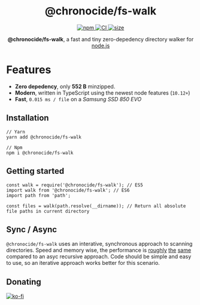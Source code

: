 <div align="center">
  <h1>@chronocide/fs-walk</h1>

  <a href="https://www.npmjs.com/package/@chronocide/fs-walk">
    <img alt="npm" src="https://img.shields.io/npm/v/@chronocide/fs-walk?label=npm">
  </a>
  <a href="https://github.com/chronoDave/fs-walk/actions/workflows/ci.yml">
    <img alt="CI" src="https://github.com/chronoDave/fs-walk/workflows/@chronocide/fs-walk/badge.svg?branch=main">
  </a>
  <a href="https://bundlephobia.com/result?p=@chronocide/fs-walk@latest">
    <img alt="size" src="https://img.shields.io/bundlephobia/minzip/@chronocide/fs-walk@latest.svg">
  </a>

  <p><b>@chronocide/fs-walk</b>, a fast and tiny zero-depedency directory walker for <a href="https://nodejs.org/en/">node.js</a></p>
</div>

# Features

 - **Zero depedency**, only **552 B** minzipped.
 - **Modern**, written in TypeScript using the newest node features (`10.12+`)
 - **Fast**, `0.015 ms / file` on a _Samsung SSD 850 EVO_

## Installation

```
// Yarn
yarn add @chronocide/fs-walk

// Npm
npm i @chronocide/fs-walk
```

## Getting started

```JS
const walk = require('@chronocide/fs-walk'); // ES5
import walk from '@chronocide/fs-walk'; // ES6
import path from 'path';

const files = walk(path.resolve(__dirname)); // Return all absolute file paths in current directory
```

## Sync / Async

`@chronocide/fs-walk` uses an interative, synchronous approach to scanning directories. Speed and memory wise, the performance is [roughly](https://www.quora.com/Is-recursion-faster-than-loops) [the](https://stackoverflow.com/questions/15688019/recursion-versus-iteration) [same](https://github.com/chronoDave/fs-walk/issues/1) compared to an asyc recursive approach. Code should be simple and easy to use, so an iterative approach works better for this scenario.

## Donating

[![ko-fi](https://www.ko-fi.com/img/githubbutton_sm.svg)](https://ko-fi.com/Y8Y41E23T)
